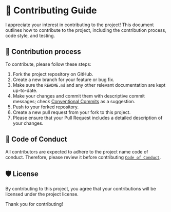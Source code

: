# 👥 Contributing Guide

I appreciate your interest in contributing to the project! This document outlines how to contribute to the project, including the contribution process, code style, and testing.

## 🔄️ Contribution process

To contribute, please follow these steps:

1. Fork the project repository on GitHub.
1. Create a new branch for your feature or bug fix.
1. Make sure the `README.md` and any other relevant documentation are kept up-to-date.
1. Make your changes and commit them with descriptive commit messages; check [Conventional Commits](https://www.conventionalcommits.org) as a suggestion.
1. Push to your forked repository.
1. Create a new pull request from your fork to this project.
1. Please ensure that your Pull Request includes a detailed description of your changes.

## 🔰 Code of Conduct

All contributors are expected to adhere to the project name code of conduct. Therefore, please review it before contributing [`Code of Conduct`](CODE_OF_CONDUCT.md).

## 🛡️ License

By contributing to this project, you agree that your contributions will be licensed under the project license.

Thank you for contributing!
